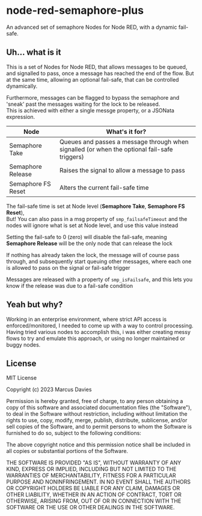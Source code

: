 # node-red-semaphore-plus
An advanced set of semaphore Nodes for Node RED, with a dynamic fail-safe.

## Uh... what is it

This is a set of Nodes for Node RED, that allows messages to be queued, and signalled to pass, once a message has reached the end of the flow.
But at the same time, allowing an optional fail-safe, that can be controlled dynamically.

Furthermore, messages can be flagged to bypass the semaphore and 'sneak' past the messages waiting for the lock to be released.  
This is achieved with either a single messge property, or a JSONata expression.
 

| Node | What's it for? |
|------|----------------|
|Semaphore Take | Queues and passes a message through when signalled (or when the optional fail-safe triggers) |
|Semaphore Release | Raises the signal to allow a message to pass   |
|Semaphore FS Reset | Alters the current fail-safe time |

The fail-safe time is set at Node level (**Semaphore Take**, **Semaphore FS Reset**),  
But! You can also pass in a msg property of `smp_failsafeTimeout` and the nodes will ignore what is set at Node level, and use this value instead

Setting the fail-safe to 0 (zero) will disable the fail-safe, meaning **Semaphore Release** will be the only node that can release the lock

If nothing has already taken the lock, the message will of course pass through, and subsequently start queuing other messages, where each one is allowed to pass on the signal or fail-safe trigger

Messages are released with a property of `smp_isFailsafe`, and this lets you know if the release was due to a fail-safe condition



## Yeah but why?

Working in an enterprise environment, where strict API access is enforced/monitored, I needed to come up with a way to control processing.
Having tried various nodes to accomplish this, i was either creating messy flows to try and emulate this approach, or using no longer maintained or buggy nodes.

## License
MIT License

Copyright (c) 2023 Marcus Davies

Permission is hereby granted, free of charge, to any person obtaining a copy
of this software and associated documentation files (the "Software"), to deal
in the Software without restriction, including without limitation the rights
to use, copy, modify, merge, publish, distribute, sublicense, and/or sell
copies of the Software, and to permit persons to whom the Software is
furnished to do so, subject to the following conditions:

The above copyright notice and this permission notice shall be included in all
copies or substantial portions of the Software.

THE SOFTWARE IS PROVIDED "AS IS", WITHOUT WARRANTY OF ANY KIND, EXPRESS OR
IMPLIED, INCLUDING BUT NOT LIMITED TO THE WARRANTIES OF MERCHANTABILITY,
FITNESS FOR A PARTICULAR PURPOSE AND NONINFRINGEMENT. IN NO EVENT SHALL THE
AUTHORS OR COPYRIGHT HOLDERS BE LIABLE FOR ANY CLAIM, DAMAGES OR OTHER
LIABILITY, WHETHER IN AN ACTION OF CONTRACT, TORT OR OTHERWISE, ARISING FROM,
OUT OF OR IN CONNECTION WITH THE SOFTWARE OR THE USE OR OTHER DEALINGS IN THE
SOFTWARE.
